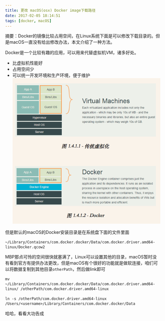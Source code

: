```yaml
---
title: 更改 macOS(osx) Docker image下载路径
date: 2017-02-05 18:14:51
tags: [docker, macOS]
---
```


摘要：Docker的镜像比较占用空间，在Linux系统下面是可以修改下载目录的。但是macOS一直没有给出修改办法，本文介绍了一种方法。

<!-- more -->

Docker是一个比较有趣的应用，可以用来代替虚拟机VM，诸多好处。
- 比虚拟机性能好
- 占用空间少
- 可以统一开发环境和生产环境，便于维护
![docker_v](/media/docker_vm.png)

但是默认的macOS的Docker安装目录是在系统盘下面的文件里面

```
~/Library/Containers/com.docker.docker/Data/com.docker.driver.amd64-linux/Docker.qcow2
```

MBP那点可怜的空间很快就塞满了，Linux可以设置其他的目录，macOS暂时没有看到官方有提供办法更改，但是macOS有个很好的功能就是做软连接，咱们可以将数据复制到其他目录`otherPath`，然后做link即可

```
mv ~/Library/Containers/com.docker.docker/Data/com.docker.driver.amd64-linux/ /otherPath/com.docker.driver.amd64-linux

ln -s /otherPath/com.docker.driver.amd64-linux /Users/<username>/Library/Containers/com.docker.docker/Data
```

哈哈，看看大功告成


